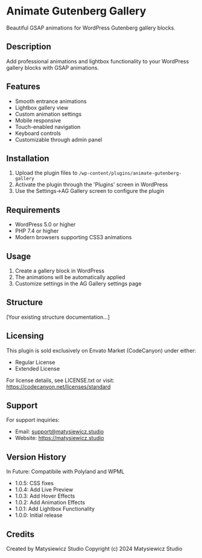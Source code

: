 # Animate Gutenberg Gallery

Beautiful GSAP animations for WordPress Gutenberg gallery blocks.

## Description
Add professional animations and lightbox functionality to your WordPress gallery blocks with GSAP animations.

## Features
- Smooth entrance animations
- Lightbox gallery view
- Custom animation settings
- Mobile responsive
- Touch-enabled navigation
- Keyboard controls
- Customizable through admin panel

## Installation
1. Upload the plugin files to `/wp-content/plugins/animate-gutenberg-gallery`
2. Activate the plugin through the 'Plugins' screen in WordPress
3. Use the Settings->AG Gallery screen to configure the plugin

## Requirements
- WordPress 5.0 or higher
- PHP 7.4 or higher
- Modern browsers supporting CSS3 animations

## Usage
1. Create a gallery block in WordPress
2. The animations will be automatically applied
3. Customize settings in the AG Gallery settings page

## Structure
[Your existing structure documentation...]

## Licensing
This plugin is sold exclusively on Envato Market (CodeCanyon) under either:
- Regular License
- Extended License

For license details, see LICENSE.txt or visit:
https://codecanyon.net/licenses/standard

## Support
For support inquiries:
- Email: support@matysiewicz.studio
- Website: https://matysiewicz.studio

## Version History
In Future: Compatibile with Polyland and WPML
- 1.0.5: CSS fixes
- 1.0.4: Add Live Preview
- 1.0.3: Add Hover Effects
- 1.0.2: Add Animation Effects
- 1.0.1: Add Lightbox Functionality
- 1.0.0: Initial release

## Credits
Created by Matysiewicz Studio
Copyright (c) 2024 Matysiewicz Studio